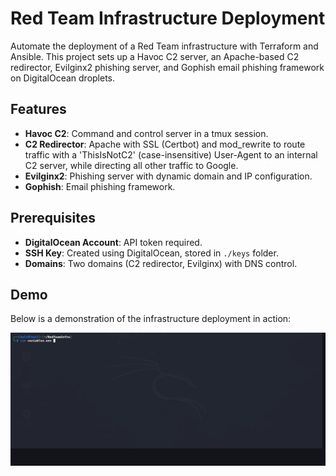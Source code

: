 # Red Team Infrastructure Deployment

Automate the deployment of a Red Team infrastructure with Terraform and Ansible. This project sets up a Havoc C2 server, an Apache-based C2 redirector, Evilginx2 phishing server, and Gophish email phishing framework on DigitalOcean droplets.

## Features
- **Havoc C2**: Command and control server in a tmux session.
- **C2 Redirector**: Apache with SSL (Certbot) and mod_rewrite to route traffic with a 'ThisIsNotC2' (case-insensitive) User-Agent to an internal C2 server, while directing all other traffic to Google.
- **Evilginx2**: Phishing server with dynamic domain and IP configuration.
- **Gophish**: Email phishing framework.

## Prerequisites
- **DigitalOcean Account**: API token required.
- **SSH Key**: Created using DigitalOcean, stored in `./keys` folder.
- **Domains**: Two domains (C2 redirector, Evilginx) with DNS control.

## Demo
Below is a demonstration of the infrastructure deployment in action:

![Demo GIF](./demo.gif)
